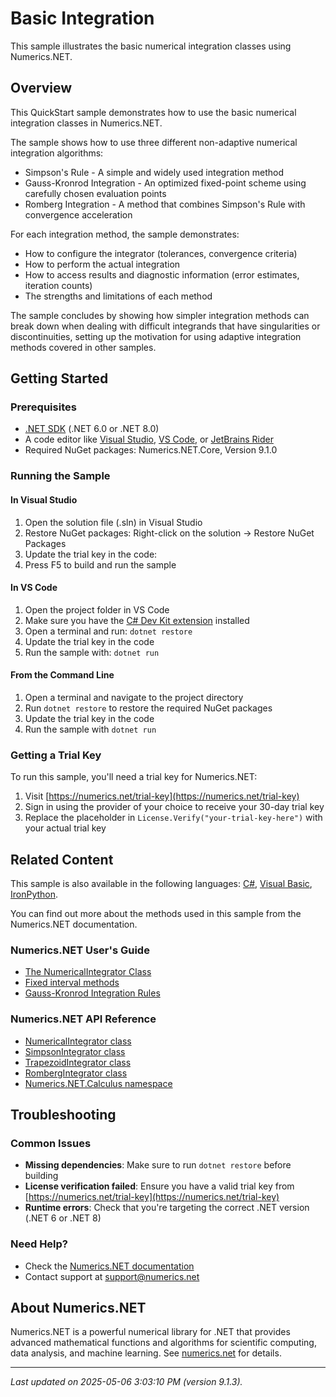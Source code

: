# Basic Integration

This sample illustrates the basic numerical integration classes using Numerics.NET.

## Overview

This QuickStart sample demonstrates how to use the basic numerical integration classes in Numerics.NET.

The sample shows how to use three different non-adaptive numerical integration algorithms:
- Simpson's Rule - A simple and widely used integration method
- Gauss-Kronrod Integration - An optimized fixed-point scheme using carefully chosen evaluation points
- Romberg Integration - A method that combines Simpson's Rule with convergence acceleration

For each integration method, the sample demonstrates:
- How to configure the integrator (tolerances, convergence criteria)
- How to perform the actual integration
- How to access results and diagnostic information (error estimates, iteration counts)
- The strengths and limitations of each method

The sample concludes by showing how simpler integration methods can break down when dealing with
difficult integrands that have singularities or discontinuities, setting up the motivation for
using adaptive integration methods covered in other samples.


## Getting Started

### Prerequisites

- [.NET SDK](https://dotnet.microsoft.com/download) (.NET 6.0 or .NET 8.0)
- A code editor like [Visual Studio](https://visualstudio.microsoft.com/), [VS Code](https://code.visualstudio.com/), or [JetBrains Rider](https://www.jetbrains.com/rider/)
- Required NuGet packages: Numerics.NET.Core, Version 9.1.0

### Running the Sample

#### In Visual Studio
1. Open the solution file (.sln) in Visual Studio
2. Restore NuGet packages: Right-click on the solution → Restore NuGet Packages
3. Update the trial key in the code:
4. Press F5 to build and run the sample

#### In VS Code

1. Open the project folder in VS Code
2. Make sure you have the [C# Dev Kit extension](https://marketplace.visualstudio.com/items?itemName=ms-dotnettools.csdevkit) installed
3. Open a terminal and run: `dotnet restore`
4. Update the trial key in the code 
5. Run the sample with: `dotnet run`

#### From the Command Line

1. Open a terminal and navigate to the project directory
2. Run `dotnet restore` to restore the required NuGet packages
3. Update the trial key in the code
4. Run the sample with `dotnet run`

### Getting a Trial Key

To run this sample, you'll need a trial key for Numerics.NET:

1. Visit [https://numerics.net/trial-key](https://numerics.net/trial-key)
2. Sign in using the provider of your choice to receive your 30-day trial key
3. Replace the placeholder in `License.Verify("your-trial-key-here")` with your actual trial key

## Related Content

This sample is also available in the following languages: 
[C#](https://github.com/NumericsDotNet/quickstart-csharp/tree/net6.0/mathematics/calculus/basic-integration), [Visual Basic](https://github.com/NumericsDotNet/quickstart-visualbasic/tree/net6.0/mathematics/calculus/basic-integration), [IronPython](https://github.com/NumericsDotNet/quickstart-ironpython/tree/net6.0/mathematics/calculus/basic-integration).

You can find out more about the methods used in this sample from the Numerics.NET documentation.

### Numerics.NET User's Guide

- [The NumericalIntegrator Class](https://numerics.net/documentation/latest/mathematics/calculus/numerical-integration/numericalintegrator-class)
- [Fixed interval methods](https://numerics.net/documentation/latest/mathematics/calculus/numerical-integration/fixed-interval-methods)
- [Gauss-Kronrod Integration Rules](https://numerics.net/documentation/latest/mathematics/calculus/numerical-integration/gauss-kronrod-integration-rules)

### Numerics.NET API Reference

- [NumericalIntegrator class](https://numerics.net/documentation/latest/reference/numerics.net.calculus.numericalintegrator)
- [SimpsonIntegrator class](https://numerics.net/documentation/latest/reference/numerics.net.calculus.simpsonintegrator)
- [TrapezoidIntegrator class](https://numerics.net/documentation/latest/reference/numerics.net.calculus.trapezoidintegrator)
- [RombergIntegrator class](https://numerics.net/documentation/latest/reference/numerics.net.calculus.rombergintegrator)
- [Numerics.NET.Calculus namespace](https://numerics.net/documentation/latest/reference/numerics.net.calculus)


## Troubleshooting

### Common Issues

- **Missing dependencies**: Make sure to run `dotnet restore` before building
- **License verification failed**: Ensure you have a valid trial key from [https://numerics.net/trial-key](https://numerics.net/trial-key)
- **Runtime errors**: Check that you're targeting the correct .NET version (.NET 6 or .NET 8)

### Need Help?

- Check the [Numerics.NET documentation](https://numerics.net/documentation/)
- Contact support at [support@numerics.net](mailto:support@numerics.net?subject=BasicIntegration%20QuickStart%20Sample%20%28F%23%29)

## About Numerics.NET

Numerics.NET is a powerful numerical library for .NET that provides advanced mathematical 
functions and algorithms for scientific computing, data analysis, and machine learning.
See [numerics.net](https://numerics.net) for details.

---

_Last updated on 2025-05-06 3:03:10 PM (version 9.1.3)._
